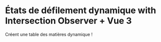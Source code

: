 # États de défilement dynamique with Intersection Observer + Vue 3 

Créent une table des matières dynamique !
